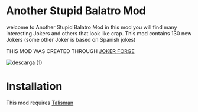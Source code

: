 # Another Stupid Balatro Mod
welcome to Another Stupid Balatro Mod in this mod you will find many interesting Jokers and others that look like crap. This mod contains 130 new Jokers
(some other Joker is based on Spanish jokes)

THIS MOD WAS CREATED THROUGH [JOKER FORGE](https://jokerforge.jaydchw.com/overview)


![descarga (1)](https://github.com/user-attachments/assets/b925f4b5-bc8a-4b36-afa7-a3d8313ab547)
# Installation
This mod requires [Talisman](https://github.com/SpectralPack/Talisman)
